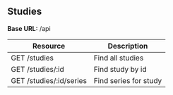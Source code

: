 ## Studies

**Base URL:** /api

| Resource  | Description  |
| ------------ | ------------ |
| GET /studies  | Find all studies  |
| GET /studies/:id  | Find study by id  |
| GET /studies/:id/series  | Find series for study  |
